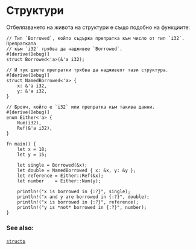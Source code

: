 # Структури

Отбелязването на живота на структури е също подобно на функциите:

```rust,editable
// Тип `Borrowed`, който съдържа препратка към число от тип `i32`. Препратката
// към `i32` трябва да надживее `Borrowed`.
#[derive(Debug)]
struct Borrowed<'a>(&'a i32);

// И тук двете препратки трябва да надживеят тази структура.
#[derive(Debug)]
struct NamedBorrowed<'a> {
    x: &'a i32,
    y: &'a i32,
}

// Брояч, който е `i32` или препратка към такива данни.
#[derive(Debug)]
enum Either<'a> {
    Num(i32),
    Ref(&'a i32),
}

fn main() {
    let x = 18;
    let y = 15;

    let single = Borrowed(&x);
    let double = NamedBorrowed { x: &x, y: &y };
    let reference = Either::Ref(&x);
    let number    = Either::Num(y);

    println!("x is borrowed in {:?}", single);
    println!("x and y are borrowed in {:?}", double);
    println!("x is borrowed in {:?}", reference);
    println!("y is *not* borrowed in {:?}", number);
}
```

### See also:

[`struct`s][structs]


[structs]: ../../custom_types/structs.md

